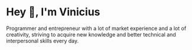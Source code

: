 <h1 align="left">Hey 👋, I'm Vinicius</h1>

Programmer and entrepreneur with a lot of market experience and a lot of creativity, striving to acquire new knowledge and better technical and interpersonal skills every day.
